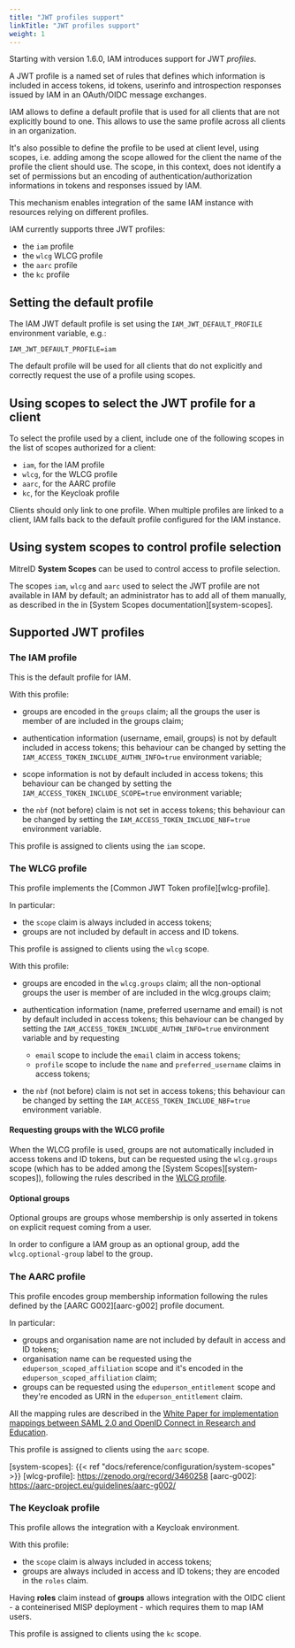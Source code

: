 ```yaml
---
title: "JWT profiles support"
linkTitle: "JWT profiles support"
weight: 1
---
```


Starting with version 1.6.0, IAM introduces support for JWT _profiles_.

A JWT profile is a named set of rules that defines which information is
included in access tokens, id tokens,  userinfo and introspection responses
issued by IAM in an OAuth/OIDC message exchanges.

IAM allows to define a default profile that is used for all clients that are
not explicitly bound to one. This allows to use the same profile across
all clients in an organization.

It's also possible to define the profile to be used at client level, using
scopes, i.e. adding among the scope allowed for the client the name of the
profile the client should use. The scope, in this context, does not identify a
set of permissions but an encoding of authentication/authorization informations
in tokens and responses issued by IAM.

This mechanism enables integration of the same IAM instance with resources
relying on different profiles.

IAM currently supports three JWT profiles:

- the `iam` profile
- the `wlcg` WLCG profile 
- the `aarc` profile
- the `kc` profile


## Setting the default profile

The IAM JWT default profile is set using the `IAM_JWT_DEFAULT_PROFILE`
environment variable, e.g.:

```
IAM_JWT_DEFAULT_PROFILE=iam
```

The default profile will be used for all clients that do not explicitly and
correctly request the use of a profile using scopes. 

## Using scopes to select the JWT profile for a client

To select the profile used by a client, include one of the following scopes
in the list of scopes authorized for a client:

- `iam`, for the IAM profile
- `wlcg`, for the WLCG profile 
- `aarc`, for the AARC profile
- `kc`, for the Keycloak profile

Clients should only link to one profile. When multiple profiles are linked to a
client, IAM falls back to the default profile configured for the IAM instance.


## Using system scopes to control profile selection

MitreID **System Scopes** can be used to control access to profile selection.

The scopes `iam`, `wlcg` and `aarc` used to select the JWT profile are not available in IAM
by default; an administrator has to add all of them manually, as described in the
in [System Scopes documentation][system-scopes].

## Supported JWT profiles

### The IAM profile

This is the default profile for IAM.

With this profile:

- groups are encoded in the `groups` claim; all the groups the user is member
  of are included in the groups claim;

- authentication information (username, email, groups) is not by default
  included in access tokens; this behaviour can be changed by setting the
  `IAM_ACCESS_TOKEN_INCLUDE_AUTHN_INFO=true` environment variable;

- scope information is not by default included in access tokens; this behaviour
  can be changed by setting the `IAM_ACCESS_TOKEN_INCLUDE_SCOPE=true`
  environment variable;

- the `nbf` (not before) claim is not set in access tokens; this behaviour
  can be changed by setting the `IAM_ACCESS_TOKEN_INCLUDE_NBF=true`
  environment variable.

This profile is assigned to clients using the `iam` scope.

### The WLCG profile

This profile implements the [Common JWT Token profile][wlcg-profile].

In particular:

- the `scope` claim is always included in access tokens;
- groups are not included by default in access and ID tokens.

This profile is assigned to clients using the `wlcg` scope.

With this profile:

- groups are encoded in the `wlcg.groups` claim; all the non-optional groups the user is member
  of are included in the wlcg.groups claim;

- authentication information (name, preferred username and email) is not by default
  included in access tokens; this behaviour can be changed by setting the
  `IAM_ACCESS_TOKEN_INCLUDE_AUTHN_INFO=true` environment variable and by requesting
  * `email` scope to include the `email` claim in access tokens;
  * `profile` scope to include the `name` and `preferred_username` claims in access tokens;

- the `nbf` (not before) claim is not set in access tokens; this behaviour
  can be changed by setting the `IAM_ACCESS_TOKEN_INCLUDE_NBF=true`
  environment variable.


#### Requesting groups with the WLCG profile

When the WLCG profile is used, groups are not automatically included in access
tokens and ID tokens, but can be requested using the `wlcg.groups` scope
(which has to be added among the [System Scopes][system-scopes]),
following the rules described in the [WLCG
profile](https://github.com/WLCG-AuthZ-WG/CommonJWTProfile/blob/master/profile.md#scope-based-group-selection).

#### Optional groups

Optional groups are groups whose membership is only asserted in tokens on
explicit request coming from a user.

In order to configure a IAM group as an optional group,
add the `wlcg.optional-group` label to the group.


### The AARC profile

This profile encodes group membership information following the rules defined
by the [AARC G002][aarc-g002] profile document.

In particular:

- groups and organisation name are not included by default in access and ID tokens;
- organisation name can be requested using the `eduperson_scoped_affiliation` scope and it's encoded in the `eduperson_scoped_affiliation` claim;
- groups can be requested using the `eduperson_entitlement` scope and they're encoded as URN in the `eduperson_entitlement` claim.

All the mapping rules are described in the [White Paper for implementation mappings between SAML 2.0 and OpenID Connect in Research and Education](https://docs.google.com/document/d/1b-Mlet3Lq7qKLEf1BnHJ4nL1fq-vMe7fzpXyrq2wp08/edit).

This profile is assigned to clients using the `aarc` scope.

[system-scopes]: {{< ref "docs/reference/configuration/system-scopes" >}}
[wlcg-profile]: https://zenodo.org/record/3460258
[aarc-g002]: https://aarc-project.eu/guidelines/aarc-g002/

### The Keycloak profile

This profile allows the integration with a Keycloak environment.

With this profile:

* the `scope` claim is always included in access tokens;
* groups are always included in access and ID tokens; they are encoded in the `roles` claim.

Having **roles** claim instead of **groups** allows integration with the OIDC client - a conteinerised MISP deployment - which requires them to map IAM users.

This profile is assigned to clients using the `kc` scope.